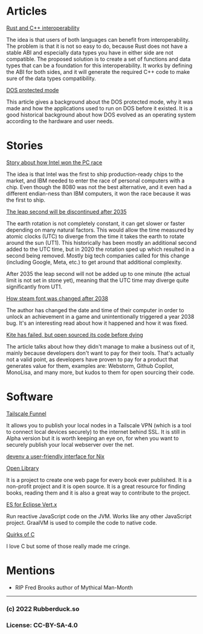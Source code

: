 # Articles

[Rust and C++ interoperability](https://slint-ui.com/blog/rust-and-cpp.html)

The idea is that users of both languages can benefit from interoperability. The problem is that it is not so easy to do, because Rust does not have a stable ABI and especially data types you have in either side are not compatible. The proposed solution is to create a set of functions and data types that can be a foundation for this interoperability.
It works by defining the ABI for both sides, and it will generate the required C++ code to make sure of the data types compatibility.

[DOS protected mode](https://pikuma.com/blog/what-is-dos4gw-protected-mode)

This article gives a background about the DOS protected mode, why it was made and how the applications used to run on DOS before it existed. It is a good historical background about how DOS evolved as an operating system according to the hardware and user needs.

# Stories

[Story about how Intel won the PC race](https://spectrum.ieee.org/the-inside-story-of-texas-instruments-biggest-blunder-the-tms9900-microprocessor)

The idea is that Intel was the first to ship production-ready chips to the market, and IBM needed to enter the race of personal computers with a chip. Even though the 8080 was not the best alternative, and it even had a different endian-ness than IBM computers, it won the race because it was the first to ship.

[The leap second will be discontinued after 2035](https://www.nature.com/articles/d41586-022-03783-5)

The earth rotation is not completely constant, it can get slower or faster depending on many natural factors. This would allow the time measured by atomic clocks (UTC) to diverge from the time it takes the earth to rotate around the sun (UT1). This historically has been mostly an additional second added to the UTC time, but in 2020 the rotation sped up which resulted in a second being removed. Mostly big tech companies called for this change (including Google, Meta, etc.) to get around that additional complexity.

After 2035 the leap second will not be added up to one minute (the actual limit is not set in stone yet), meaning that the UTC time may diverge quite significantly from UT1.

[How steam font was changed after 2038](http://blog.pkh.me/p/35-investigating-why-steam-started-picking-a-random-font.html)

The author has changed the date and time of their computer in order to unlock an achievement in a game and unintentionally triggered a year 2038 bug. It's an interesting read about how it happened and how it was fixed.

[Kite has failed, but open sourced its code before dying](https://www.kite.com/blog/product/kite-is-saying-farewell/)

The article talks about how they didn't manage to make a business out of it, mainly because developers don't want to pay for their tools. That's actually not a valid point, as developers have proven to pay for a product that generates value for them, examples are: Webstorm, Github Copilot, MonoLisa, and many more, but kudos to them for open sourcing their code.

# Software

[Tailscale Funnel](https://tailscale.com/blog/introducing-tailscale-funnel/)

It allows you to publish your local nodes in a Tailscale VPN (which is a tool to connect local devices securely) to the internet behind SSL. It is still in Alpha version but it is worth keeping an eye on, for when you want to securely publish your local webserver over the net.

[devenv a user-friendly interface for Nix](https://devenv.sh/)

[Open Library](https://openlibrary.org/)

It is a project to create one web page for every book ever published. It is a non-profit project and it is open source. It is a great resource for finding books, reading them and it is also a great way to contribute to the project.

[ES for Eclipse Vert.x](https://reactiverse.io/es4x/get-started/#how-it-works)

Run reactive JavaScript code on the JVM. Works like any other JavaScript project. GraalVM is used to compile the code to native code.

[Quirks of C](https://gist.github.com/fay59/5ccbe684e6e56a7df8815c3486568f01)

I love C but some of those really made me cringe.

# Mentions

- RIP Fred Brooks author of Mythical Man-Month

---
### (c) 2022 Rubberduck.so
### License: CC-BY-SA-4.0
